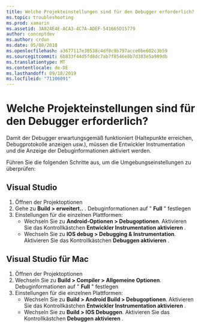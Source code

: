```yaml
---
title: Welche Projekteinstellungen sind für den Debugger erforderlich?
ms.topic: troubleshooting
ms.prod: xamarin
ms.assetid: 3A024E4E-ACA3-4C7A-ADEF-541665D15779
author: conceptdev
ms.author: crdun
ms.date: 05/08/2018
ms.openlocfilehash: a3677117e30538c4df8c9b797acce0be602c3b59
ms.sourcegitcommit: 6b833f44d5fd8dc7ab7f8546e8b7d383e5a989db
ms.translationtype: MT
ms.contentlocale: de-DE
ms.lasthandoff: 09/18/2019
ms.locfileid: "71106091"
---
```

# <a name="what-project-settings-are-required-for-the-debugger"></a>Welche Projekteinstellungen sind für den Debugger erforderlich?

Damit der Debugger erwartungsgemäß funktioniert (Haltepunkte erreichen, Debugprotokolle anzeigen usw.), müssen die Entwickler Instrumentation und die Anzeige der Debuginformationen aktiviert werden.

Führen Sie die folgenden Schritte aus, um die Umgebungseinstellungen zu überprüfen:

## <a name="visual-studio"></a>Visual Studio

1. Öffnen der Projektoptionen
2. Gehe zu **Build > erweitert..** . Debuginformationen auf " **Full** " festlegen
3. Einstellungen für die einzelnen Plattformen:
   - Wechseln Sie zu **Android-Optionen > Debugoptionen**. Aktivieren Sie das Kontrollkästchen **Entwickler Instrumentation aktivieren** .
   - Wechseln Sie zu **IOS debug > Debugging & Instrumentation**. Aktivieren Sie das Kontrollkästchen **Debuggen aktivieren** .

## <a name="visual-studio-for-mac"></a>Visual Studio für Mac

1. Öffnen der Projektoptionen
2. Wechseln Sie zu **Build > Compiler > Allgemeine Optionen**. Debuginformationen auf " **Full** " festlegen
3. Einstellungen für die einzelnen Plattformen:
    - Wechseln Sie zu **Build > Android Build > Debugoptionen**. Aktivieren Sie das Kontrollkästchen **Entwickler Instrumentation aktivieren** .
    - Wechseln Sie zu **Build > IOS Debuggen**. Aktivieren Sie das Kontrollkästchen **Debuggen aktivieren** .
